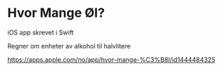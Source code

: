 # Hvor Mange Øl?
iOS app skrevet i Swift 

Regner om enheter av alkohol til halvlitere

https://apps.apple.com/no/app/hvor-mange-%C3%B8l/id1444484325
